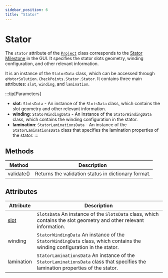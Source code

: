 ```yaml
---
sidebar_position: 6
title: "Stator"
---
```

# Stator

The `stator` attribute of the [`Project`](/docs/api/Project/) class corresponds to the [Stator Milestone](/docs/docs/Stator/) in the GUI. It specifies the stator slots geometry, winding configuration, and other relevant information.

It is an instance of the `StatorData` class, which can be accessed through `eMotorSolution.CheckPoints.Stator.Stator`. It contains three main attributes: `slot`, `winding`, and `lamination`.

:::tip[Parameters]
- **slot**: `SlotsData` - An instance of the `SlotsData` class, which contains the slot geometry and other relevant information.
- **winding**: `StatorWindingData` - An instance of the `StatorWindingData` class, which contains the winding configuration in the stator.
- **lamination**: `StatorLaminationsData` - An instance of the `StatorLaminationsData` class that specifies the lamination properties of the stator.
:::

## Methods
| Method | Description |
|--------|-------------|
| validate() | Returns the validation status in dictionary format. |

## Attributes
| Attribute | Description |
|---|---|
| [slot](/docs/api/Stator/slot) | `SlotsData` An instance of the `SlotsData` class, which contains the slot geometry and other relevant information. |
| winding | `StatorWindingData` An instance of the `StatorWindingData` class, which contains the winding configuration in the stator. |
| lamination | `StatorLaminationsData` An instance of the `StatorLaminationsData` class that specifies the lamination properties of the stator. |
